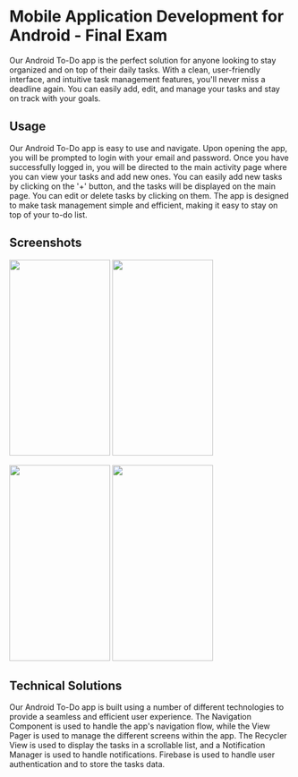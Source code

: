 # Mobile Application Development for Android - Final Exam

Our Android To-Do app is the perfect solution for anyone looking to stay organized and on top of their daily tasks. With a clean, user-friendly interface, and intuitive task management features, you'll never miss a deadline again. You can easily add, edit, and manage your tasks and stay on track with your goals.

## Usage

Our Android To-Do app is easy to use and navigate. Upon opening the app, you will be prompted to login with your email and password. Once you have successfully logged in, you will be directed to the main activity page where you can view your tasks and add new ones. You can easily add new tasks by clicking on the '+' button, and the tasks will be displayed on the main page. You can edit or delete tasks by clicking on them. The app is designed to make task management simple and efficient, making it easy to stay on top of your to-do list.

## Screenshots

<p float="left">
  <img src="https://user-images.githubusercontent.com/73469185/214656994-519c47c0-7aea-4702-8190-be1aa0ab401a.jpg" width="180" height="350">
  <img src="https://user-images.githubusercontent.com/73469185/214657288-78afb489-30de-4fc5-a150-eef83429d914.jpg" width="180" height="350">
</p>
<p float="left">
  <img src="https://user-images.githubusercontent.com/73469185/214657347-a6c273ee-926d-492e-8c4a-675dfd2aa7e0.jpg" width="180" height="350">
  <img src="https://user-images.githubusercontent.com/73469185/214657423-cef183bb-bb31-4b30-ac5e-bc98f7fd5021.jpg" width="180" height="350">
</p>

## Technical Solutions

Our Android To-Do app is built using a number of different technologies to provide a seamless and efficient user experience. The Navigation Component is used to handle the app's navigation flow, while the View Pager is used to manage the different screens within the app. The Recycler View is used to display the tasks in a scrollable list, and a Notification Manager is used to handle notifications. Firebase is used to handle user authentication and to store the tasks data.
